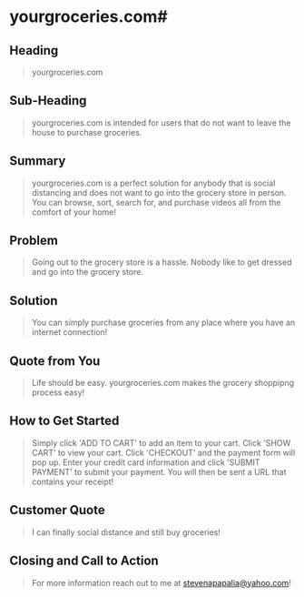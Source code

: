 # yourgroceries.com#

<!-- 
> This material was originally posted [here](http://www.quora.com/What-is-Amazons-approach-to-product-development-and-product-management). It is reproduced here for posterities sake.

There is an approach called "working backwards" that is widely used at Amazon. They work backwards from the customer, rather than starting with an idea for a product and trying to bolt customers onto it. While working backwards can be applied to any specific product decision, using this approach is especially important when developing new products or features.

For new initiatives a product manager typically starts by writing an internal press release announcing the finished product. The target audience for the press release is the new/updated product's customers, which can be retail customers or internal users of a tool or technology. Internal press releases are centered around the customer problem, how current solutions (internal or external) fail, and how the new product will blow away existing solutions.

If the benefits listed don't sound very interesting or exciting to customers, then perhaps they're not (and shouldn't be built). Instead, the product manager should keep iterating on the press release until they've come up with benefits that actually sound like benefits. Iterating on a press release is a lot less expensive than iterating on the product itself (and quicker!).

If the press release is more than a page and a half, it is probably too long. Keep it simple. 3-4 sentences for most paragraphs. Cut out the fat. Don't make it into a spec. You can accompany the press release with a FAQ that answers all of the other business or execution questions so the press release can stay focused on what the customer gets. My rule of thumb is that if the press release is hard to write, then the product is probably going to suck. Keep working at it until the outline for each paragraph flows. 

Oh, and I also like to write press-releases in what I call "Oprah-speak" for mainstream consumer products. Imagine you're sitting on Oprah's couch and have just explained the product to her, and then you listen as she explains it to her audience. That's "Oprah-speak", not "Geek-speak".

Once the project moves into development, the press release can be used as a touchstone; a guiding light. The product team can ask themselves, "Are we building what is in the press release?" If they find they're spending time building things that aren't in the press release (overbuilding), they need to ask themselves why. This keeps product development focused on achieving the customer benefits and not building extraneous stuff that takes longer to build, takes resources to maintain, and doesn't provide real customer benefit (at least not enough to warrant inclusion in the press release).
 -->
 
## Heading ##
  > yourgroceries.com 

## Sub-Heading ##
  > yourgroceries.com is intended for users that do not want to leave the house to purchase groceries.

## Summary ##
  > yourgroceries.com is a perfect solution for anybody that is social distancing and does not want to go into the grocery store in person. You can browse, sort, search for, and purchase videos all from the comfort of your home!

## Problem ##
  > Going out to the grocery store is a hassle. Nobody like to get dressed and go into the grocery store.

## Solution ##
  > You can simply purchase groceries from any place where you have an internet connection!

## Quote from You ##
  > Life should be easy. yourgroceries.com makes the grocery shoppipng process easy!

## How to Get Started ##
  > Simply click 'ADD TO CART' to add an item to your cart.
  > Click 'SHOW CART' to view your cart.
  > Click 'CHECKOUT' and the payment form will pop up.
  > Enter your credit card information and click 'SUBMIT PAYMENT' to submit your payment.
  > You will then be sent a URL that contains your receipt!

## Customer Quote ##
  > I can finally social distance and still buy groceries!

## Closing and Call to Action ##
  > For more information reach out to me at stevenapapalia@yahoo.com!

